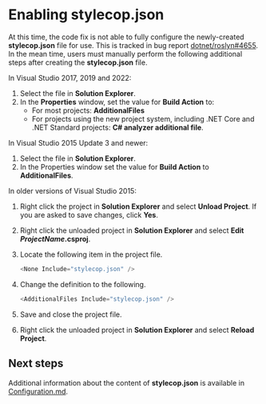 ﻿# Enabling **stylecop.json**

At this time, the code fix is not able to fully configure the newly-created **stylecop.json** file for use. This is
tracked in bug report [dotnet/roslyn#4655](https://github.com/dotnet/roslyn/issues/4655). In the mean time, users must
manually perform the following additional steps after creating the **stylecop.json** file.

In Visual Studio 2017, 2019 and 2022:

1. Select the file in **Solution Explorer**.
2. In the **Properties** window, set the value for **Build Action** to:
    * For most projects: **AdditionalFiles**
    * For projects using the new project system, including .NET Core and .NET Standard projects: **C# analyzer
      additional file**.

In Visual Studio 2015 Update 3 and newer:

1. Select the file in **Solution Explorer**.
2. In the Properties window set the value for **Build Action** to **AdditionalFiles**.

In older versions of Visual Studio 2015:

1. Right click the project in **Solution Explorer** and select **Unload Project**. If you are asked to save changes,
   click **Yes**.
2. Right click the unloaded project in **Solution Explorer** and select **Edit *ProjectName*.csproj**.
3. Locate the following item in the project file.

    ```csharp
    <None Include="stylecop.json" />
    ```

4. Change the definition to the following.

    ```csharp
    <AdditionalFiles Include="stylecop.json" />
    ```

5. Save and close the project file.
6. Right click the unloaded project in **Solution Explorer** and select **Reload Project**.

## Next steps

Additional information about the content of **stylecop.json** is available in [Configuration.md](Configuration.md).
